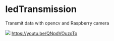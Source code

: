 # ledTransmission

Transmit data with opencv and Raspberry camera

[![](https://img.youtube.com/vi/QNpdVOuzoTo)](https://youtu.be/QNpdVOuzoTo "view on youtube")
https://youtu.be/QNpdVOuzoTo
